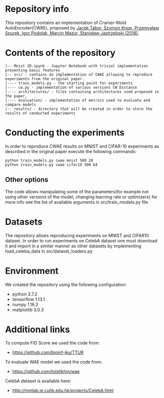 # Repository info
This repository contains an implementation of Cramer-Wold AutoEncoder(CWAE), proposed by [Jacek Tabor, Szymon Knop, Przemysław Spurek, Igor Podolak, Marcin Mazur, Stanisław Jastrzębski (2018)](https://arxiv.org/abs/1805.09235).

# Contents of the repository
```
|-- Mnist 2D.ipynb - Jupyter Notebook with trivial implementation presenting basic features
|-- src/ - contains an implementation of CWAE allowing to reproduce experiments from the original paper.
|---- train_models.py - the starting point for experiments
|---- cw.py - implementation of various versions CW Distance
|---- architectures/ - files containing architectures used proposed in the paper.
|---- evaluation/ - implementation of metrics used to evaluate and compare models
|-- results/ - directory that will be created in order to store the results of conducted experiments
```
# Conducting the experiments
In order to reproduce CWAE results on MNIST and CIFAR-10 experiments as described in the original paper execute the following commands:

    python train_models.py cwae mnist 500 20
    python train_models.py cwae cifar10 500 64

## Other options
The code allows manipulating some of the parameters(for example not using other versions of the model, changing learning rate or optimizers) for more info see the list of available arguments in src/train_models.py file

# Datasets
The repository allows reproducing experiments on MNIST and CIFAR10 dataset. In order to run experiments on CelebA dataset one must download it and import in a similar manner as other datasets by implementing load_celeba_data in src/dataset_loaders.py

# Environment
We created the repository using the following configuration:
- python 3.7.2
- tensorflow 1.13.1
- numpy 1.16.2
- matplotlib 3.0.3

# Additional links
To compute FID Score we used the code from:
- https://github.com/bioinf-jku/TTUR

To evaluate WAE model we used the code from:
- https://github.com/tolstikhin/wae

CelebA dataset is available here:
- http://mmlab.ie.cuhk.edu.hk/projects/CelebA.html
